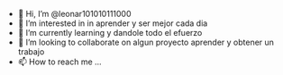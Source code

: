 - 👋 Hi, I’m @leonar101010111000
- 👀 I’m interested in  in  aprender y ser mejor cada dia
- 🌱 I’m currently learning y  dandole todo el efuerzo 
- 💞️ I’m looking to collaborate on  algun proyecto  aprender y obtener un trabajo
- 📫 How to reach me ...

<!---
leonar101010111000/leonar101010111000 is a ✨ special ✨ repository because its `README.md` (this file) appears on your GitHub profile.
You can click the Preview link to take a look at your changes.
--->
